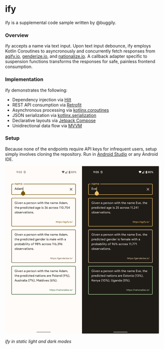 # ify

ify is a supplemental code sample written by @buggily.

### Overview

ify accepts a name via text input. Upon text input debounce, ify employs Kotlin Coroutines to asyncronously and concurrently fetch responses from [agify.io][agify], [genderize.io][genderize], and [nationalize.io][nationalize]. A callback adapter specific to suspension functions transforms the responses for safe, painless frontend consumption.

### Implementation

ify demonstrates the following:

- Dependency injection via [Hilt][hilt]
- REST API consumption via [Retrofit][retrofit]
- Asynchronous processing via [kotlinx.coroutines][coroutines]
- JSON serialization via [kotlinx.serialization][serialization]
- Declarative layouts via [Jetpack Compose][compose]
- Unidirectional data flow via [MVVM][mvvm]

### Setup

Because none of the endpoints require API keys for infrequent users, setup simply involves cloning the repository. Run in [Android Studio][android studio] or any Android IDE.

<img src="./res/ify_light.png" alt="ify light" width=50%><img src="./res/ify_dark.png" alt="ify dark" width=50%>

*ify in static light and dark modes*

[agify]: https://agify.io/
[genderize]: https://genderize.io/
[nationalize]: https://nationalize.io/

[hilt]: https://developer.android.com/training/dependency-injection/hilt-android/
[retrofit]: https://square.github.io/retrofit/
[coroutines]: https://github.com/Kotlin/kotlinx.coroutines/
[serialization]: https://github.com/Kotlin/kotlinx.serialization/
[compose]: https://developer.android.com/jetpack/compose/
[mvvm]: https://developer.android.com/topic/architecture/
[android studio]: https://developer.android.com/studio
